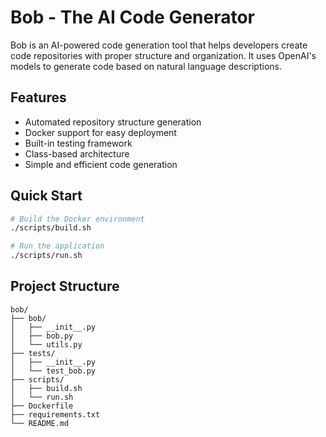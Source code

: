 
# Bob - The AI Code Generator

Bob is an AI-powered code generation tool that helps developers create code repositories with proper structure and organization. It uses OpenAI's models to generate code based on natural language descriptions.

## Features
- Automated repository structure generation
- Docker support for easy deployment
- Built-in testing framework
- Class-based architecture
- Simple and efficient code generation

## Quick Start
```bash
# Build the Docker environment
./scripts/build.sh

# Run the application
./scripts/run.sh
```

## Project Structure
```
bob/
├── bob/
│   ├── __init__.py
│   ├── bob.py
│   └── utils.py
├── tests/
│   ├── __init__.py
│   └── test_bob.py
├── scripts/
│   ├── build.sh
│   └── run.sh
├── Dockerfile
├── requirements.txt
└── README.md
```
